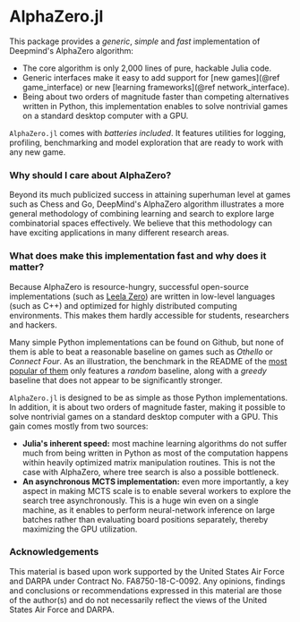 # AlphaZero.jl

This package provides a _generic_, _simple_ and _fast_ implementation of
Deepmind's AlphaZero algorithm:

* The core algorithm is only 2,000 lines of pure, hackable Julia code.
* Generic interfaces make it easy to add support for
  [new games](@ref game_interface) or new
  [learning frameworks](@ref network_interface).
* Being about two orders of magnitude faster than competing alternatives
  written in Python, this implementation enables to solve nontrivial games on
  a standard desktop computer with a GPU.

`AlphaZero.jl` comes with _batteries included_. It features utilities for
logging, profiling, benchmarking and model exploration that are ready to work
with any new game.

### Why should I care about AlphaZero?

Beyond its much publicized success in attaining superhuman level at games
such as Chess and Go, DeepMind's AlphaZero algorithm illustrates a more
general methodology of combining learning and search to explore large
combinatorial spaces effectively. We believe that this methodology can
have exciting applications in many different research areas.

### What does make this implementation fast and why does it matter?

Because AlphaZero is resource-hungry, successful open-source
implementations (such as [Leela Zero](https://github.com/leela-zero/leela-zero))
are written in low-level languages (such as C++) and optimized for highly
distributed computing environments.
This makes them hardly accessible for students, researchers and hackers.

Many simple Python implementations can be found on Github, but none of them is
able to beat a reasonable baseline on games such as _Othello_ or
_Connect Four_. As an illustration, the benchmark in the README of the
[most popular of them](https://github.com/suragnair/alpha-zero-general) only
features a _random_ baseline, along with a _greedy_ baseline that
does not appear to be significantly stronger.

`AlphaZero.jl` is designed to be as simple as those Python implementations.
In addition, it is about two orders of magnitude faster, making it possible
to solve nontrivial games on a standard desktop computer with a GPU.
This gain comes mostly from two sources:
- **Julia's inherent speed:** most machine learning algorithms do not suffer
  much from being written in Python as most of the computation happens within
  heavily optimized matrix manipulation routines. This is not the case with
  AlphaZero, where tree search is also a possible bottleneck.
- **An asynchronous MCTS implementation:** even more importantly, a key
  aspect in making MCTS scale is to enable several workers to explore the
  search tree asynchronously. This is a huge win even on a single machine,
  as it enables to perform neural-network inference on large batches rather
  than evaluating board positions separately, thereby maximizing the GPU
  utilization.

### Acknowledgements

This material is based upon work supported by the United States Air Force and
DARPA under Contract No. FA8750-18-C-0092. Any opinions, findings and
conclusions or recommendations expressed in this material are those of the
author(s) and do not necessarily reflect the views of the United States
Air Force and DARPA.
